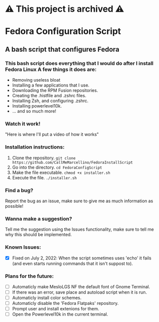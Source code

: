# ⚠️ This project is archived ⚠️

# Fedora Configuration Script
## A bash script that configures Fedora

### This bash script does everything that I would do after I install Fedora Linux A few things it does are:
* Removing useless bloat
* Installing a few applications that I use.
* Downloading the RPM Fusion repositories.
* Creating the .histfile and .zshrc files.
* Installing Zsh, and configuring .zshrc.
* Installing powerlevel10k.
* ... and so much more!

### Watch it work!
"Here is where I'll put a video of how it works"

### Installation instructions:
1. Clone the repository.
   ```git clone https://github.com/CallMeMarcellino/FedoraInstallScript```
2. Go into the directory.
   ```cd FedoraConfigScript```
3. Make the file executable.
   ```chmod +x installer.sh```
4. Execute the file.
   ```./installer.sh```

### Find a bug?
Report the bug as an issue, make sure to give me as much information as possible!

### Wanna make a suggestion?
Tell me the suggestion using the Issues functionality, make sure to tell me why this should be implemented.

### Known Issues:
* [x] Fixed on July 2, 2022: When the script sometimes uses 'echo' it fails (and even starts running commands that it isn't suppost to).

### Plans for the future:
* [ ] Automaticly make MesloLGS NF the default font of Gnome Terminal.
* [ ] If there was an error, save place and autoload script when it is run.
* [ ] Automaticly install color schemes.
* [ ] Automaticly disable the 'Fedora Flatpaks' repository.
* [ ] Prompt user and install extenions for them.
* [ ] Open the Powerlevel10k in the current terminal.
